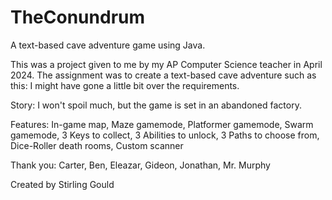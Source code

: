 # TheConundrum
A text-based cave adventure game using Java. 

This was a project given to me by my AP Computer Science teacher in April 2024.
The assignment was to create a text-based cave adventure such as this: 
I might have gone a little bit over the requirements.

Story: I won't spoil much, but the game is set in an abandoned factory.

Features:
In-game map,
Maze gamemode,
Platformer gamemode,
Swarm gamemode,
3 Keys to collect,
3 Abilities to unlock,
3 Paths to choose from,
Dice-Roller death rooms,
Custom scanner

Thank you:
Carter,
Ben,
Eleazar,
Gideon,
Jonathan,
Mr. Murphy

Created by Stirling Gould

